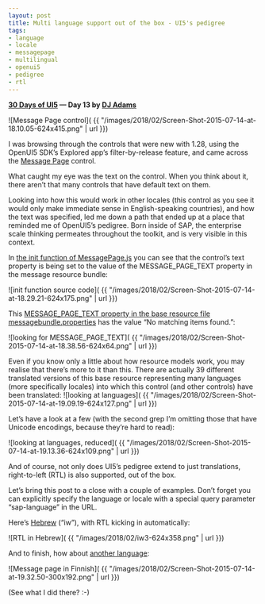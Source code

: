 ```yaml
---
layout: post
title: Multi language support out of the box - UI5's pedigree
tags:
- language
- locale
- messagepage
- multilingual
- openui5
- pedigree
- rtl
---
```


**[30 Days of UI5](/2015/07/04/30-days-of-ui5/) &mdash; Day 13 by [DJ Adams](//qmacro.org/about/)**

![Message Page control]( {{ "/images/2018/02/Screen-Shot-2015-07-14-at-18.10.05-624x415.png" | url }})

I was browsing through the controls that were new with 1.28, using the OpenUI5 SDK’s Explored app’s filter-by-release feature, and came across the [Message Page](https://openui5.hana.ondemand.com/explored.html#/entity/sap.m.MessagePage/samples) control.

What caught my eye was the text on the control. When you think about it, there aren’t that many controls that have default text on them.

Looking into how this would work in other locales (this control as you see it would only make immediate sense in English-speaking countries), and how the text was specified, led me down a path that ended up at a place that reminded me of OpenUI5’s pedigree. Born inside of SAP, the enterprise scale thinking permeates throughout the toolkit, and is very visible in this context.

In [the init function of MessagePage.js](https://github.com/SAP/openui5/blob/831caa234d1f4813e201ddf91722835e7760ec95/src/sap.m/src/sap/m/MessagePage.js#L105-L116) you can see that the control’s text property is being set to the value of the MESSAGE_PAGE_TEXT property in the message resource bundle:

![init function source code]( {{ "/images/2018/02/Screen-Shot-2015-07-14-at-18.29.21-624x175.png" | url }})

This [MESSAGE_PAGE_TEXT property in the base resource file messagebundle.properties](https://github.com/SAP/openui5/blob/2b3e49d661b285449f08d26d6a35440c59f7c8f4/src/sap.m/src/sap/m/messagebundle.properties#L552) has the value “No matching items found.”:

![looking for MESSAGE_PAGE_TEXT]( {{ "/images/2018/02/Screen-Shot-2015-07-14-at-18.38.56-624x64.png" | url }})

Even if you know only a little about how resource models work, you may realise that there’s more to it than this. There are actually 39 different translated versions of this base resource representing many languages (more specifically locales) into which this control (and other controls) have been translated:
![looking at languages]( {{ "/images/2018/02/Screen-Shot-2015-07-14-at-19.09.19-624x127.png" | url }})

Let’s have a look at a few (with the second grep I’m omitting those that have Unicode encodings, because they’re hard to read):

![looking at languages, reduced]( {{ "/images/2018/02/Screen-Shot-2015-07-14-at-19.13.36-624x109.png" | url }})

And of course, not only does UI5’s pedigree extend to just translations, right-to-left (RTL) is also supported, out of the box.

Let’s bring this post to a close with a couple of examples. Don’t forget you can explicitly specify the language or locale with a special query parameter “sap-language” in the URL.

Here’s [Hebrew](https://openui5.hana.ondemand.com/explored.html?sap-language=iw#/sample/sap.m.sample.MessagePage/preview) (“iw”), with RTL kicking in automatically:

![RTL in Hebrew]( {{ "/images/2018/02/iw3-624x358.png" | url }})

And to finish, how about [another language](https://openui5.hana.ondemand.com/explored.html?sap-language=fi#/sample/sap.m.sample.MessagePage/preview):

![Message page in Finnish]( {{ "/images/2018/02/Screen-Shot-2015-07-14-at-19.32.50-300x192.png" | url }})

(See what I did there? :-)

 


